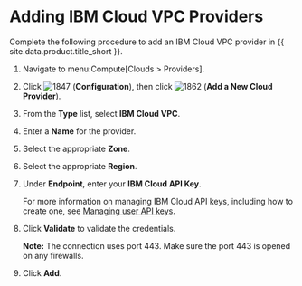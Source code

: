 # Adding IBM Cloud VPC Providers

Complete the following procedure to add an IBM Cloud VPC provider in {{ site.data.product.title_short }}.

1. Navigate to menu:Compute\[Clouds \> Providers\].

2. Click ![1847](../images/1847.png) (**Configuration**), then click
    ![1862](../images/1862.png) (**Add a New Cloud Provider**).

3. From the **Type** list, select **IBM Cloud VPC**.

4. Enter a **Name** for the provider.
5. Select the appropriate **Zone**.
6. Select the appropriate **Region**.

7. Under **Endpoint**, enter your **IBM Cloud API Key**.
   
   For more information on managing IBM Cloud API keys, including how to create one, see [Managing user API keys](https://cloud.ibm.com/docs/account?topic=account-userapikey).

8. Click **Validate** to validate the credentials.
   
   **Note:** The connection uses port 443. Make sure the port 443 is opened on any firewalls.

9.  Click **Add**.
